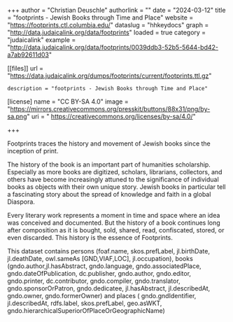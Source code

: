 +++ author = "Christian Deuschle" 
authorlink = "" 
date = "2024-03-12" 
title = "footprints - Jewish Books through Time and Place" 
website = "https://footprints.ctl.columbia.edu/" 
dataslug = "hhkeydocs" 
graph = "http://data.judaicalink.org/data/footprints"
loaded = true 
category = "judaicalink" 
example = "http://data.judaicalink.org/data/footprints/0039ddb3-52b5-5644-bd42-a7ab92611d03"



[[files]]
	url = "https://data.judaicalink.org/dumps/footprints/current/footprints.ttl.gz"
	
	
	description = "footprints - Jewish Books through Time and Place"
	
[license]
name = "CC BY-SA 4.0"
image = "https://mirrors.creativecommons.org/presskit/buttons/88x31/png/by-sa.png"
uri = " https://creativecommons.org/licenses/by-sa/4.0/"

+++ 

Footprints traces the history and movement of Jewish books since the inception of print. 

The history of the book is an important part of humanities scholarship. Especially as more books are digitized, scholars, librarians, collectors, and others have become increasingly attuned to the significance of individual books as objects with their own unique story. Jewish books in particular tell a fascinating story about the spread of knowledge and faith in a global Diaspora.

Every literary work represents a moment in time and space where an idea was conceived and documented. But the history of a book continues long after composition as it is bought, sold, shared, read, confiscated, stored, or even discarded. This history is the essence of Footprints.

This dataset contains persons (foaf.name, skos.prefLabel, jl.birthDate, jl.deathDate, owl.sameAs [GND,VIAF,LOC],  jl.occupation), books (gndo.author,jl.hasAbstract, gndo.language, gndo.associatedPlace, gndo.dateOfPublication, dc.publisher, gndo.author, gndo.editor, gndo.printer, dc.contributor, gndo.compiler, gndo.translator, gndo.sponsorOrPatron, gndo.dedicatee, jl.hasAbstract, jl.describedAt, gndo.owner, gndo.formerOwner) and places (
gndo.gndIdentifier, jl.describedAt, rdfs.label, skos.prefLabel, geo.asWKT, gndo.hierarchicalSuperiorOfPlaceOrGeographicName)